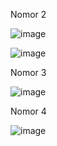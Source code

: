 Nomor 2

![image](https://github.com/Jidan39/UTS_Lab5_OOP/assets/114417476/ec8c53b8-6f7f-4b6e-9097-e92a30883d5d)

![image](https://github.com/Jidan39/UTS_Lab5_OOP/assets/114417476/5a9a765b-9ffd-4930-a2d4-cba51237250d)

Nomor 3

![image](https://github.com/Jidan39/UTS_Lab5_OOP/assets/114417476/eccc6fde-0cac-49ad-9bf6-439c5b125102)

Nomor 4

![image](https://github.com/Jidan39/UTS_Lab5_OOP/assets/114417476/c792af80-be90-4814-8df4-c048f278797f)



